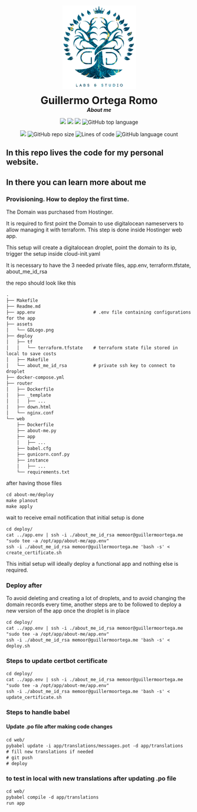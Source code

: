 <p align="center">
  <img align="center" width="200" src="https://github.com/MemoOR/about-me/blob/master/assets/GDLogo.png">
  <h1 align="center" style="margin: 0 auto 0 auto;">Guillermo Ortega Romo</h1>
  <h5 align="center" style="margin: 0 auto 0 auto;">About me</h5>
</p>

<p align="center">
    <img src="https://img.shields.io/github/last-commit/MemoOR/about-me">
    <img src="https://img.shields.io/github/issues/MemoOR/about-me?label=issues">
    <img src="https://img.shields.io/github/stars/MemoOR/about-me?color=purple&">
    <img alt="GitHub top language" src="https://img.shields.io/github/languages/top/MemoOR/about-me?color=purple">
</p>

<p align="center">
  <img src="https://img.shields.io/github/languages/code-size/MemoOR/about-me?color=purple">
  <img alt="GitHub repo size" src="https://img.shields.io/github/repo-size/MemoOR/about-me?color=purple">
  <img alt="Lines of code" src="https://img.shields.io/tokei/lines/github/MemoOR/about-me?color=purple&label=total%20lines%20in%20repo">
  <img alt="GitHub language count" src="https://img.shields.io/github/languages/count/MemoOR/about-me?color=purple">
</p>


## In this repo lives the code for my personal website.

## In there you can learn more about me


### Provisioning. How to deploy the first time.

The Domain was purchased from Hostinger.

It is required to first point the Domain to use digitalocean nameservers to allow managing it with terraform. This step is done inside Hostinger web app.

This setup will create a digitalocean droplet, point the domain to its ip, trigger the setup inside cloud-init.yaml

It is necessary to have the 3 needed private files, app.env, terraform.tfstate, about_me_id_rsa

the repo should look like this
```
.
├── Makefile
├── Readme.md
├── app.env                      # .env file containing configurations for the app
├── assets
│   └── GDLogo.png
├── deploy
│   ├── tf
│   │   └── terraform.tfstate    # terraform state file stored in local to save costs
│   ├── Makefile
│   └── about_me_id_rsa          # private ssh key to connect to droplet
├── docker-compose.yml
├── router
│   ├── Dockerfile
│   ├── _template
│   │   ├── ...
│   ├── down.html
│   └── nginx.conf
└── web
    ├── Dockerfile
    ├── about-me.py
    ├── app
    │   ├── ...
    ├── babel.cfg
    ├── gunicorn.conf.py
    ├── instance
    │   ├── ...
    └── requirements.txt
```

after having those files

```
cd about-me/deploy
make planout
make apply
```

wait to receive email notification that initial setup is done

```
cd deploy/
cat ../app.env | ssh -i ./about_me_id_rsa memoor@guillermoortega.me "sudo tee -a /opt/app/about-me/app.env"
ssh -i ./about_me_id_rsa memoor@guillermoortega.me 'bash -s' < create_certificate.sh
```

This initial setup will ideally deploy a functional app and nothing else is required.

### Deploy after

To avoid deleting and creating a lot of droplets, and to avoid changing the domain records every time, another steps are to be followed to deploy a new version of the app once the droplet is in place

```
cd deploy/
cat ../app.env | ssh -i ./about_me_id_rsa memoor@guillermoortega.me "sudo tee -a /opt/app/about-me/app.env"
ssh -i ./about_me_id_rsa memoor@guillermoortega.me 'bash -s' < deploy.sh
```

### Steps to update certbot certificate

```
cd deploy/
cat ../app.env | ssh -i ./about_me_id_rsa memoor@guillermoortega.me "sudo tee -a /opt/app/about-me/app.env"
ssh -i ./about_me_id_rsa memoor@guillermoortega.me 'bash -s' < update_certificate.sh
```

### Steps to handle babel

#### Update .po file after making code changes

```
cd web/
pybabel update -i app/translations/messages.pot -d app/translations
# fill new translations if needed
# git push
# deploy
```

### to test in local with new translations after updating .po file
```
cd web/
pybabel compile -d app/translations
run app
```
